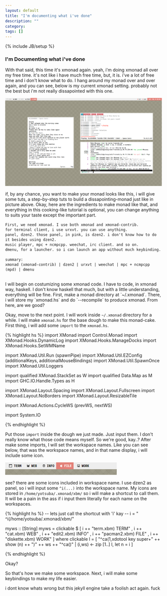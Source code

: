 ```yaml
---
layout: default
title: "I'm documenting what i've done"
description: ""
category: 
tags: []
---
```

{% include JB/setup %}

### I'm Documenting what i've done

With that said, this time it's xmonad again. yeah, i'm doing xmonad all over my free time. it's not like i have much free time, but, it is. i've a lot of free time and i don't know what to do. I hang around my monad over and over again, and you can see, below is my current xmonad setting. probably not the best but i'm not really dissapointed with this one.

![screen](/img/nganggur11.png)

if, by any chance, you want to make your monad looks like this, i will give some tuts, a step-by-step tuts to build a dissapointing-monad just like in picture above. Okay, here are the ingredients to make monad like that, and everything in this cooking-like tutorial is optional, you can change anything to suits your taste except the important part. 

	First, we need xmonad. I use both xmonad and xmonad-contrib.
	for terminal client, i use urxvt. you can use anything.
	panel, dzen2. those panel, in pink, is dzen2. i don't know how to do it besides using dzen2.
	music player, mpc + ncmpcpp. weechat, irc client. and so on.
	dmenu, for a launcher. so i can launch an app without much keybinding.
	
	summary:
	xmonad (xmonad-contrib) | dzen2 | urxvt | weechat | mpc + ncmpcpp (mpd) | dmenu
<br>
I will begin on costumizing some xmonad code. I have to code, in xmonad way, haskell. I don't know haskell that much, but with a little understanding, everything will be fine. First, make a monad directory at `~/.xmonad`. There, i will store my `xmonad.hs` and do `--recompile` to produce xmonad. From here, are we good?

Okay, move to the next point. I will work inside `~/.xmonad` directory for a while. I will make `xmonad.hs` for the base dough to make this monad-cake. First thing, i will add some `import` to the `xmonad.hs`.

{% highlight hs %}
import XMonad
import Control.Monad
import XMonad.Hooks.DynamicLog
import XMonad.Hooks.ManageDocks
import XMonad.Hooks.SetWMName

import XMonad.Util.Run (spawnPipe)
import XMonad.Util.EZConfig (additionalKeys, additionalMouseBindings)
import XMonad.Util.SpawnOnce
import XMonad.Util.Loggers

import qualified XMonad.StackSet as W
import qualified Data.Map as M
import GHC.IO.Handle.Types as H

import XMonad.Layout.Spacing
import XMonad.Layout.Fullscreen
import XMonad.Layout.NoBorders
import XMonad.Layout.ResizableTile

import XMonad.Actions.CycleWS (prevWS, nextWS)

import System.IO

{% endhighlight %}

Put those `import` inside the dough we just made. Just input them. I don't really know what those code means myself. So we're good, kay..? After make some imports, I will set the workspace names. Like you can see below, that was the workspace names, and in that name display, i will include some icon.

![monad workspace](/img/monad-ws.png)

see? there are some icons included in workspace name. I use dzen2 as panel, so i will input some `^i(...)` into the workspace name. My icons are stored in `/home/yotsuba/.xmonad/xbm/` so i will make a shortcut to call them. It will be a pain in the ass if i input them literally for each name on the workspaces.

{% highlight hs %}
-- lets just call the shortcut with 'i' kay --
i = " ^i(/home/yotsuba/.xmonad/xbm/"

myws :: [String]
myws = clickable $ [ i ++ "term.xbm) TERM"
		           , i ++ "cat.xbm) WEB"
		           , i ++ "edit2.xbm) INFO"
		           , i ++ "pacman2.xbm) FILE"
		           , i ++ "diskette.xbm) WORK"
		           ]
       where clickable l = [ "^ca(1,xdotool key super+" ++ show (n) ++ ")" ++ ws ++ "^ca()" |
			               (i,ws) <- zip [1..] l, let n = i ]

{% endhighlight %}

Okay?

So that's how we make some workspace. Next, i will make some keybindings to make my life easier.


i dont know whats wrong but this jekyll engine take a foolish act again. fuck
